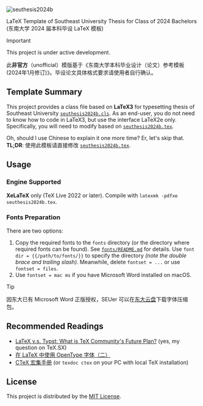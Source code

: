 ![seuthesis2024b](https://teddy-van-jerry.github.io/seuthesis2024b-cfp/seuthesis2024b-banner-thin.png)

LaTeX Template of Southeast University Thesis for Class of 2024 Bachelors (东南大学 2024 届本科毕设 LaTeX 模板)

> [!IMPORTANT]
> This project is under active development.
>
> 此**非官方**（unofficial）模版基于《东南大学本科毕业设计（论文）参考模板 (2024年1月修订)》。毕设论文具体格式要求请使用者自行确认。

## Template Summary
This project provides a class file based on **LaTeX3** for typesetting thesis of Southeast University [`seuthesis2024b.cls`](seuthesis2024b.cls).
As an end-user, you do not need to know how to code in LaTeX3,
but use the interface LaTeX2e only.
Specifically, you will need to modify based on [`seuthesis2024b.tex`](seuthesis2024b.tex).

Oh, should I use Chinese to explain it one more time? Er, let's skip that. **TL;DR**:
使用此模板请直接修改 [`seuthesis2024b.tex`](seuthesis2024b.tex).

## Usage
### Engine Supported
**XeLaTeX** only (TeX Live 2022 or later).
Compile with `latexmk -pdfxe seuthesis2024b.tex`.

### Fonts Preparation
There are two options:
1. Copy the required fonts to the `fonts` directory (or the directory where required fonts can be found). See [`fonts/README.md`](fonts/README.md) for details. Use `font dir = {{/path/to/fonts/}}` to specify the directory *(note the double brace and trailing slash)*. Meanwhile, delete `fontset = ...` or use `fontset = files`.
2. Use `fontset = mac ms` if you have Microsoft Word installed on macOS.

> [!TIP]
> 因东大已有 Microsoft Word 正版授权，SEUer 可以在[东大云盘](https://pan.seu.edu.cn:443/link/687E9269EFC00E2E6FCE197A311D7F03)下载字体压缩包。

## Recommended Readings
- [LaTeX v.s. Typst: What is TeX Community's Future Plan?](https://tex.stackexchange.com/q/705199/234654) (yes, my question on TeX.SX)
- [在 LaTeX 中使用 OpenType 字体（二）](https://stone-zeng.site/2019-07-06-use-opentype-fonts-ii)
- [CTeX 宏集手册](https://mirrors.ctan.org/language/chinese/ctex/ctex.pdf) (or `texdoc ctex` on your PC with local TeX installation)

## License
This project is distributed by the [MIT License](LICENSE).
